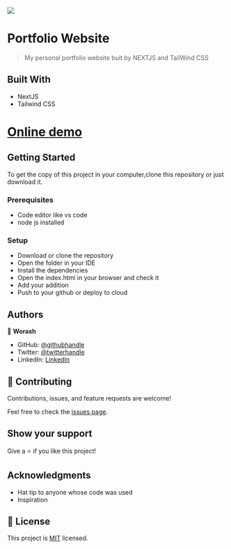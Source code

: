 ![](https://img.shields.io/badge/Microverse-blueviolet)

# Portfolio Website

> My personal portfolio website buit by NEXTJS and TailWind CSS

## Built With

- NextJS
- Tailwind CSS

# [Online demo](https://portfolio-sable-omega-84.vercel.app/)

## Getting Started

To get the copy of this project in your computer,clone this repository or just download it.

### Prerequisites

- Code editor like vs code
- node js installed

### Setup

- Download or clone the repository
- Open the folder in your IDE
- Install the dependencies
- Open the index.html in your browser and check it
- Add your addition
- Push to your github or deploy to cloud

## Authors

👤 **Worash**

- GitHub: [@githubhandle](https://github.com/worashf)
- Twitter: [@twitterhandle](https://twitter.com/WorashAboche)
- LinkedIn: [LinkedIn](https://www.linkedin.com/in/worash-abocherugn-a02219154/)

## 🤝 Contributing

Contributions, issues, and feature requests are welcome!

Feel free to check the [issues page](../../issues/).

## Show your support

Give a ⭐️ if you like this project!

## Acknowledgments

- Hat tip to anyone whose code was used
- Inspiration

## 📝 License

This project is [MIT](./MIT.md) licensed.
